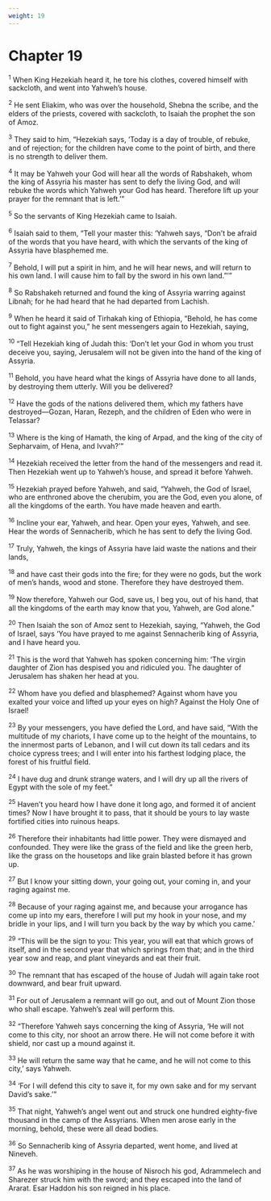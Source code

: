 ```yaml
---
weight: 19
---
```


# Chapter 19

<sup>1</sup> When King Hezekiah heard it, he tore his clothes, covered himself with sackcloth, and went into Yahweh’s house. 

<sup>2</sup> He sent Eliakim, who was over the household, Shebna the scribe, and the elders of the priests, covered with sackcloth, to Isaiah the prophet the son of Amoz. 

<sup>3</sup> They said to him, “Hezekiah says, ‘Today is a day of trouble, of rebuke, and of rejection; for the children have come to the point of birth, and there is no strength to deliver them. 

<sup>4</sup> It may be Yahweh your God will hear all the words of Rabshakeh, whom the king of Assyria his master has sent to defy the living God, and will rebuke the words which Yahweh your God has heard. Therefore lift up your prayer for the remnant that is left.’” 

<sup>5</sup> So the servants of King Hezekiah came to Isaiah. 

<sup>6</sup> Isaiah said to them, “Tell your master this: ‘Yahweh says, “Don’t be afraid of the words that you have heard, with which the servants of the king of Assyria have blasphemed me. 

<sup>7</sup> Behold, I will put a spirit in him, and he will hear news, and will return to his own land. I will cause him to fall by the sword in his own land.”’” 

<sup>8</sup> So Rabshakeh returned and found the king of Assyria warring against Libnah; for he had heard that he had departed from Lachish. 

<sup>9</sup> When he heard it said of Tirhakah king of Ethiopia, “Behold, he has come out to fight against you,” he sent messengers again to Hezekiah, saying, 

<sup>10</sup> “Tell Hezekiah king of Judah this: ‘Don’t let your God in whom you trust deceive you, saying, Jerusalem will not be given into the hand of the king of Assyria. 

<sup>11</sup> Behold, you have heard what the kings of Assyria have done to all lands, by destroying them utterly. Will you be delivered? 

<sup>12</sup> Have the gods of the nations delivered them, which my fathers have destroyed—Gozan, Haran, Rezeph, and the children of Eden who were in Telassar? 

<sup>13</sup> Where is the king of Hamath, the king of Arpad, and the king of the city of Sepharvaim, of Hena, and Ivvah?’” 

<sup>14</sup> Hezekiah received the letter from the hand of the messengers and read it. Then Hezekiah went up to Yahweh’s house, and spread it before Yahweh. 

<sup>15</sup> Hezekiah prayed before Yahweh, and said, “Yahweh, the God of Israel, who are enthroned above the cherubim, you are the God, even you alone, of all the kingdoms of the earth. You have made heaven and earth. 

<sup>16</sup> Incline your ear, Yahweh, and hear. Open your eyes, Yahweh, and see. Hear the words of Sennacherib, which he has sent to defy the living God. 

<sup>17</sup> Truly, Yahweh, the kings of Assyria have laid waste the nations and their lands, 

<sup>18</sup> and have cast their gods into the fire; for they were no gods, but the work of men’s hands, wood and stone. Therefore they have destroyed them. 

<sup>19</sup> Now therefore, Yahweh our God, save us, I beg you, out of his hand, that all the kingdoms of the earth may know that you, Yahweh, are God alone.” 

<sup>20</sup> Then Isaiah the son of Amoz sent to Hezekiah, saying, “Yahweh, the God of Israel, says ‘You have prayed to me against Sennacherib king of Assyria, and I have heard you. 

<sup>21</sup> This is the word that Yahweh has spoken concerning him: ‘The virgin daughter of Zion has despised you and ridiculed you. The daughter of Jerusalem has shaken her head at you. 

<sup>22</sup> Whom have you defied and blasphemed? Against whom have you exalted your voice and lifted up your eyes on high? Against the Holy One of Israel! 

<sup>23</sup> By your messengers, you have defied the Lord, and have said, “With the multitude of my chariots, I have come up to the height of the mountains, to the innermost parts of Lebanon, and I will cut down its tall cedars and its choice cypress trees; and I will enter into his farthest lodging place, the forest of his fruitful field. 

<sup>24</sup> I have dug and drunk strange waters, and I will dry up all the rivers of Egypt with the sole of my feet.” 

<sup>25</sup> Haven’t you heard how I have done it long ago, and formed it of ancient times? Now I have brought it to pass, that it should be yours to lay waste fortified cities into ruinous heaps. 

<sup>26</sup> Therefore their inhabitants had little power. They were dismayed and confounded. They were like the grass of the field and like the green herb, like the grass on the housetops and like grain blasted before it has grown up. 

<sup>27</sup> But I know your sitting down, your going out, your coming in, and your raging against me. 

<sup>28</sup> Because of your raging against me, and because your arrogance has come up into my ears, therefore I will put my hook in your nose, and my bridle in your lips, and I will turn you back by the way by which you came.’ 

<sup>29</sup> “This will be the sign to you: This year, you will eat that which grows of itself, and in the second year that which springs from that; and in the third year sow and reap, and plant vineyards and eat their fruit. 

<sup>30</sup> The remnant that has escaped of the house of Judah will again take root downward, and bear fruit upward. 

<sup>31</sup> For out of Jerusalem a remnant will go out, and out of Mount Zion those who shall escape. Yahweh’s zeal will perform this. 

<sup>32</sup> “Therefore Yahweh says concerning the king of Assyria, ‘He will not come to this city, nor shoot an arrow there. He will not come before it with shield, nor cast up a mound against it. 

<sup>33</sup> He will return the same way that he came, and he will not come to this city,’ says Yahweh. 

<sup>34</sup> ‘For I will defend this city to save it, for my own sake and for my servant David’s sake.’” 

<sup>35</sup> That night, Yahweh’s angel went out and struck one hundred eighty-five thousand in the camp of the Assyrians. When men arose early in the morning, behold, these were all dead bodies. 

<sup>36</sup> So Sennacherib king of Assyria departed, went home, and lived at Nineveh. 

<sup>37</sup> As he was worshiping in the house of Nisroch his god, Adrammelech and Sharezer struck him with the sword; and they escaped into the land of Ararat. Esar Haddon his son reigned in his place. 


